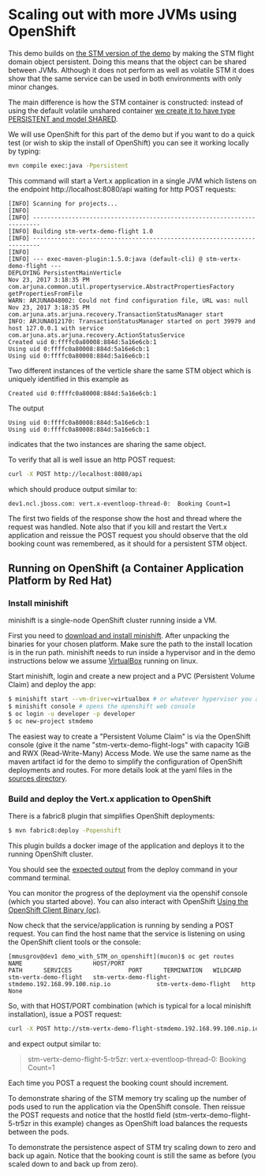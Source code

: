 
# Scaling out with more JVMs using OpenShift

This demo builds on [the STM version of the demo](../demo_with_STM/README.md) by making the
STM flight domain object persistent. Doing
this means that the object can be shared between JVMs. Although it does not perform as well
as volatile STM it does show that the same service can be used in both environments with only
minor changes.

The main difference is how the STM container is constructed: instead of using the default
volatile unshared container [we create it to have type PERSISTENT and model SHARED](src/main/java/io/narayana/mucon/Helper.java#L22).

We will use OpenShift for this part of the demo but if you want to do a quick test (or wish
to skip the install of OpenShift) you can see it working locally by typing:

```bash
mvn compile exec:java -Ppersistent
```

This command will start a Vert.x application in a single JVM which listens on the endpoint http://localhost:8080/api waiting for http POST requests:

```
[INFO] Scanning for projects...
[INFO]                                                                         
[INFO] ------------------------------------------------------------------------
[INFO] Building stm-vertx-demo-flight 1.0
[INFO] ------------------------------------------------------------------------
[INFO] 
[INFO] --- exec-maven-plugin:1.5.0:java (default-cli) @ stm-vertx-demo-flight ---
DEPLOYING PersistentMainVerticle
Nov 23, 2017 3:18:35 PM com.arjuna.common.util.propertyservice.AbstractPropertiesFactory getPropertiesFromFile
WARN: ARJUNA048002: Could not find configuration file, URL was: null
Nov 23, 2017 3:18:35 PM com.arjuna.ats.arjuna.recovery.TransactionStatusManager start
INFO: ARJUNA012170: TransactionStatusManager started on port 39979 and host 127.0.0.1 with service com.arjuna.ats.arjuna.recovery.ActionStatusService
Created uid 0:ffffc0a80008:884d:5a16e6cb:1
Using uid 0:ffffc0a80008:884d:5a16e6cb:1
Using uid 0:ffffc0a80008:884d:5a16e6cb:1
```

Two different instances of the verticle share the same STM object which is uniquely identified in this example as

```
Created uid 0:ffffc0a80008:884d:5a16e6cb:1
```

The output

```
Using uid 0:ffffc0a80008:884d:5a16e6cb:1
Using uid 0:ffffc0a80008:884d:5a16e6cb:1
```

indicates that the two instances are sharing the same object.

To verify that all is well issue an http POST request:

```bash
curl -X POST http://localhost:8080/api
```

which should produce output similar to:

```
dev1.ncl.jboss.com: vert.x-eventloop-thread-0:  Booking Count=1
```

The first two fields of the response show the host and thread where the request was handled.
Note also that if you kill and restart the Vert.x application and reissue the POST request
you should observe that the old booking count was remembered, as it should for a persistent
STM object.

## Running on OpenShift (a Container Application Platform by Red Hat)

### Install minishift

minishift is a single-node OpenShift cluster running inside a VM.

First you need to [download and install minishift](https://docs.openshift.org/latest/minishift/getting-started/installing.html). After unpacking the binaries for your chosen platform. Make sure
the path to the install location is in the run path. minishift needs to run inside a hypervisor
and in the demo instructions below we assume [VirtualBox](https://www.virtualbox.org/wiki/Downloads) running on linux.

Start minishift, login and create a new project and a PVC (Persistent Volume Claim) and deploy
the app:

```bash
$ minishift start --vm-driver=virtualbox # or whatever hypervisor you are using
$ minishift console # opens the openshift web console
$ oc login -u developer -p developer
$ oc new-project stmdemo
```

The easiest way to create a "Persistent Volume Claim" is via the OpenShift console (give it
the name "stm-vertx-demo-flight-logs" with capacity 1GiB and RWX (Read-Write-Many) Access Mode.
We use the same name as the
maven artifact id for the demo to simplify the configuration of OpenShift deployments and routes.
For more details look at the yaml files in the [sources directory](src/main/fabric8).

### Build and deploy the Vert.x application to OpenShift

There is a fabric8 plugin that simplifies OpenShift deployments:

```bash
$ mvn fabric8:deploy -Popenshift
```

This plugin builds a docker image of the application and deploys it to the running OpenShift
cluster.

You should see the [expected output](deploy-output.txt) from the deploy command in your
command terminal.

You can monitor the progress of the deployment via the openshif console (which you started
above). You can also interact with OpenShift [Using the OpenShift Client Binary (oc)](https://docs.openshift.org/latest/minishift/openshift/openshift-client-binary.html).

Now check that the service/application is running by sending a POST request. You can find
the host name that the service is listening on using the OpenShift client tools or the console:

```
[mmusgrov@dev1 demo_with_STM_on_openshift](mucon)$ oc get routes
NAME                    HOST/PORT                                             PATH      SERVICES                PORT      TERMINATION   WILDCARD
stm-vertx-demo-flight   stm-vertx-demo-flight-stmdemo.192.168.99.100.nip.io             stm-vertx-demo-flight   http                    None
```

So, with that HOST/PORT combination (which is typical for a local minishift installation), issue a POST request:

```bash
curl -X POST http://stm-vertx-demo-flight-stmdemo.192.168.99.100.nip.io/api
```

and expect output similar to:

> stm-vertx-demo-flight-5-tr5zr: vert.x-eventloop-thread-0:  Booking Count=1

Each time you POST a request the booking count should increment.

To demonstrate sharing of the STM memory try scaling up the number of pods used to run the
application via the OpenShift console. Then reissue the POST requests and notice that the
hostId field (stm-vertx-demo-flight-5-tr5zr in this example) changes as OpenShift load
balances the requests between the pods.

To demonstrate the persistence aspect of STM try scaling down to zero and back up again.
Notice that the booking count is still the same as before (you scaled down to and back up
from zero).

